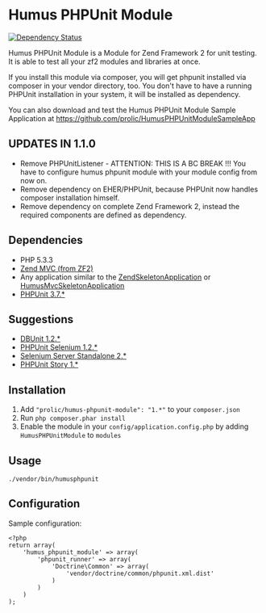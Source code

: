 Humus PHPUnit Module
====================

[![Dependency Status](https://www.versioneye.com/package/php:prolic:humus-phpunit-module/badge.png)](https://www.versioneye.com/package/php:prolic:humus-phpunit-module)

Humus PHPUnit Module is a Module for Zend Framework 2 for unit testing. It is able to test all your zf2 modules and libraries at once.

If you install this module via composer, you will get phpunit installed via composer in your vendor directory, too. You don't have to have a running PHPUnit installation in your system, it will be installed as dependency.

You can also download and test the Humus PHPUnit Module Sample Application at https://github.com/prolic/HumusPHPUnitModuleSampleApp

UPDATES IN 1.1.0
----------------

 - Remove PHPUnitListener - ATTENTION: THIS IS A BC BREAK !!! You have to configure humus phpunit module with your module config from now on.
 - Remove dependency on EHER/PHPUnit, because PHPUnit now handles composer installation himself.
 - Remove dependency on complete Zend Framework 2, instead the required components are defined as dependency.

Dependencies
------------

 - PHP 5.3.3
 - [Zend MVC (from ZF2)](https://github.com/zendframework/zf2)
 -  Any application similar to the
    [ZendSkeletonApplication](https://github.com/zendframework/ZendSkeletonApplication) or
    [HumusMvcSkeletonApplication](https://github.com/prolic/HumusMvcSkeletonApplication)
 - [PHPUnit 3.7.*](http://www.phpunit.de)

Suggestions
-----------

 - [DBUnit 1.2.*](https://github.com/sebastianbergmann/dbunit)
 - [PHPUnit Selenium 1.2.*](https://github.com/sebastianbergmann/phpunit-selenium)
 - [Selenium Server Standalone 2.*](https://github.com/claylo/selenium-server-standalone)
 - [PHPUnit Story 1.*](https://github.com/sebastianbergmann/phpunit-story)

Installation
------------

 1.  Add `"prolic/humus-phpunit-module": "1.*"` to your `composer.json`
 2.  Run `php composer.phar install`
 3.  Enable the module in your `config/application.config.php` by adding `HumusPHPUnitModule` to `modules`

Usage
-----

    ./vendor/bin/humusphpunit

Configuration
-------------

Sample configuration:

    <?php
    return array(
        'humus_phpunit_module' => array(
            'phpunit_runner' => array(
                'Doctrine\Common' => array(
                    'vendor/doctrine/common/phpunit.xml.dist'
                )
            )
        )
    );
